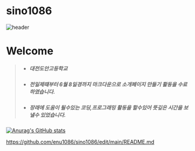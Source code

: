 # sino1086
![header](https://capsule-render.vercel.app/api?type=waving&color=FF0000&text=허은우&desc=대전도안고등학교&fontColor=FFD700&height=250&fontAlignY=40&fontsize=80)

# Welcome 
> - ##### 대전도안고등학교
> - ##### 전일제떄부터 6월 8일경까지 마크다운으로 소개페이지 만들기 활동을 수료하였습니다.
> - ##### 장래에 도움이 될수있는 코딩,프로그래밍 활동을 할수있어 뜻깊은 시간을 보낼수 있었습니다.
[![Anurag's GitHub stats](https://github-readme-stats.vercel.app/api?username=sino1086)](https://github.com/sino1086/github-readme-stats)

https://github.com/enu1086/sino1086/edit/main/README.md

